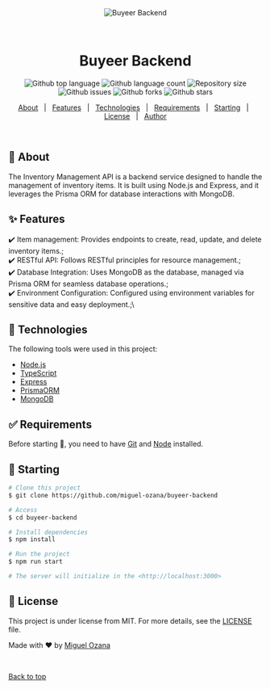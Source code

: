 <div align="center" id="top"> 
  <img src="./.github/app.gif" alt="Buyeer Backend" />

  &#xa0;
</div>

<h1 align="center">Buyeer Backend</h1>

<p align="center">
  <img alt="Github top language" src="https://img.shields.io/github/languages/top/miguel-ozana/buyeer-backend?color=56BEB8">

  <img alt="Github language count" src="https://img.shields.io/github/languages/count/miguel-ozana/buyeer-backend?color=56BEB8">

  <img alt="Repository size" src="https://img.shields.io/github/repo-size/miguel-ozana/buyeer-backend?color=56BEB8">

   <img alt="Github issues" src="https://img.shields.io/github/issues/miguel-ozana/buyeer-backend?color=56BEB8" />

   <img alt="Github forks" src="https://img.shields.io/github/forks/miguel-ozana/buyeer-backend?color=56BEB8" /> 

   <img alt="Github stars" src="https://img.shields.io/github/stars/miguel-ozana/buyeer-backend?color=56BEB8" />
</p>

<!-- Status -->

<!-- <h4 align="center"> 
</h4> 

<hr> -->

<p align="center">
  <a href="#dart-about">About</a> &#xa0; | &#xa0; 
  <a href="#sparkles-features">Features</a> &#xa0; | &#xa0;
  <a href="#rocket-technologies">Technologies</a> &#xa0; | &#xa0;
  <a href="#white_check_mark-requirements">Requirements</a> &#xa0; | &#xa0;
  <a href="#checkered_flag-starting">Starting</a> &#xa0; | &#xa0;
  <a href="#memo-license">License</a> &#xa0; | &#xa0;
  <a href="https://github.com/miguel-ozana" target="_blank">Author</a>
</p>

<br>

## :dart: About ##

The Inventory Management API is a backend service designed to handle the management of inventory items. It is built using Node.js and Express, and it leverages the Prisma ORM for database interactions with MongoDB.

## :sparkles: Features ##

:heavy_check_mark: Item management: Provides endpoints to create, read, update, and delete inventory items.;\
:heavy_check_mark: RESTful API: Follows RESTful principles for resource management.;\
:heavy_check_mark: Database Integration: Uses MongoDB as the database, managed via Prisma ORM for seamless database operations.;\
:heavy_check_mark: Environment Configuration: Configured using environment variables for sensitive data and easy deployment.;\

## :rocket: Technologies ##

The following tools were used in this project:

- [Node.js](https://nodejs.org/en/)
- [TypeScript](https://www.typescriptlang.org/)
- [Express](https://expressjs.com/pt-br/)
- [PrismaORM](https://www.prisma.io/data-platform/accelerate)
- [MongoDB](https://www.mongodb.com/)

## :white_check_mark: Requirements ##

Before starting :checkered_flag:, you need to have [Git](https://git-scm.com) and [Node](https://nodejs.org/en/) installed.

## :checkered_flag: Starting ##

```bash
# Clone this project
$ git clone https://github.com/miguel-ozana/buyeer-backend

# Access
$ cd buyeer-backend

# Install dependencies
$ npm install

# Run the project
$ npm run start

# The server will initialize in the <http://localhost:3000>
```

## :memo: License ##

This project is under license from MIT. For more details, see the [LICENSE](LICENSE.md) file.


Made with :heart: by <a href="https://github.com/miguel-ozana" target="_blank">Miguel Ozana</a>

&#xa0;

<a href="#top">Back to top</a>
